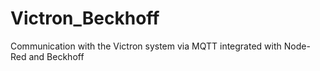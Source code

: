 # Victron_Beckhoff
Communication with the Victron system via MQTT integrated with Node-Red and Beckhoff
